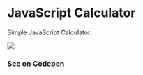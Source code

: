 # JavaScript Calculator

Simple JavaScript Calculator.

![](https://assets.codepen.io/5224857/internal/screenshots/pens/pobeMmP.default.png)

### [See on Codepen](https://codepen.io/hicoders/pen/pobeMmP)
